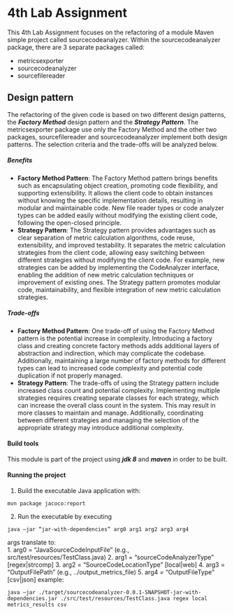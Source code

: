 # 4th Lab Assignment #

This 4th Lab Assignment focuses on the refactoring of a module Maven simple project called sourcecodeanalyzer.
Within the sourcecodeanalyzer package, there are 3 separate packages called: 

* metricsexporter
* sourcecodeanalyzer
* sourcefilereader 

## Design pattern

The refactoring of the given code is based on two different design patterns, the ***Factory Method*** design pattern and the ***Strategy Pattern***. The metricsexporter package use only the Factory Method and the other two packages, sourcefilereader and sourcecodeanalyzer implement both design patterns. The selection criteria and the trade-offs will be analyzed below.

##### Benefits

* **Factory Method Pattern**: The Factory Method pattern brings benefits such as encapsulating object creation, promoting code flexibility, and supporting extensibility. It allows the client code to obtain instances without knowing the specific implementation details, resulting in modular and maintainable code. New file reader types or code analyzer types can be added easily without modifying the existing client code, following the open-closed principle.
* **Strategy Pattern**: The Strategy pattern provides advantages such as clear separation of metric calculation algorithms, code reuse, extensibility, and improved testability. It separates the metric calculation strategies from the client code, allowing easy switching between different strategies without modifying the client code. For example, new strategies can be added by implementing the CodeAnalyzer interface, enabling the addition of new metric calculation techniques or improvement of existing ones. The Strategy pattern promotes modular code, maintainability, and flexible integration of new metric calculation strategies.

##### Trade-offs 

* **Factory Method Pattern**: One trade-off of using the Factory Method pattern is the potential increase in complexity. Introducing a factory class and creating concrete factory methods adds additional layers of abstraction and indirection, which may complicate the codebase. Additionally, maintaining a large number of factory methods for different types can lead to increased code complexity and potential code duplication if not properly managed.
* **Strategy Pattern**: The trade-offs of using the Strategy pattern include increased class count and potential complexity. Implementing multiple strategies requires creating separate classes for each strategy, which can increase the overall class count in the system. This may result in more classes to maintain and manage. Additionally, coordinating between different strategies and managing the selection of the appropriate strategy may introduce additional complexity. 

#### Build tools 

This module is part of the project using ***jdk 8*** and ***maven*** in order to be built.

#### Running the project 

1. Build the executable Java application with: 
```
mvn package jacoco:report
```
2. Run the executable by executing
```
java –jar “jar-with-dependencies” arg0 arg1 arg2 arg3 arg4
```
args translate to: 	
	1. arg0 = “JavaSourceCodeInputFile” (e.g., src/test/resources/TestClass.java)
	2. arg1 = “sourceCodeAnalyzerType” [regex|strcomp]
	3. arg2 = “SourceCodeLocationType” [local|web]
	4. arg3 = “OutputFilePath” (e.g., ../output_metrics_file)
	5. arg4 = “OutputFileType” [csv|json]
example: 
```
java –jar ./target/sourcecodeanalyzer-0.0.1-SNAPSHOT-jar-with-dependencies.jar ./src/test/resources/TestClass.java regex local metrics_results csv
```
